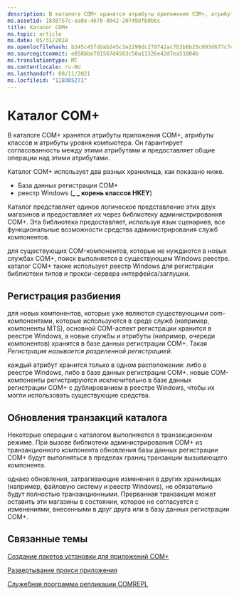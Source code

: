 ```yaml
---
description: В каталоге COM+ хранятся атрибуты приложения COM+, атрибуты классов и атрибуты уровня компьютера. Он гарантирует согласованность между этими атрибутами и предоставляет общие операции над этими атрибутами.
ms.assetid: 1838757c-aa8e-4678-8042-207498fb0bbc
title: Каталог COM+
ms.topic: article
ms.date: 05/31/2018
ms.openlocfilehash: b345c45fddab245c1e2290dc279742ac7b3b6b25c093d677c74b232077b43ae1
ms.sourcegitcommit: e858bbe701567d4583c50a11326e42d7ea51804b
ms.translationtype: MT
ms.contentlocale: ru-RU
ms.lasthandoff: 08/11/2021
ms.locfileid: "118305271"
---
```

# <a name="the-com-catalog"></a>Каталог COM+

В каталоге COM+ хранятся атрибуты приложения COM+, атрибуты классов и атрибуты уровня компьютера. Он гарантирует согласованность между этими атрибутами и предоставляет общие операции над этими атрибутами.

Каталог COM+ использует два разных хранилища, как показано ниже.

-   База данных регистрации COM+
-   реестр Windows (**\_ \_ корень классов HKEY**)

Каталог представляет единое логическое представление этих двух магазинов и предоставляет их через библиотеку администрирования COM+. Эта библиотека предоставляет, используя язык сценариев, все функциональные возможности средства администрирования служб компонентов.

для существующих COM-компонентов, которые не нуждаются в новых службах COM+, поиск выполняется в существующем Windows реестре. каталог COM+ также использует реестр Windows для регистрации библиотеки типов и прокси-сервера интерфейса/заглушки.

## <a name="split-registration"></a>Регистрация разбиения

для новых компонентов, которые уже являются существующими com-компонентами, которые используются в среде служб (например, компоненты MTS), основной COM-аспект регистрации хранится в реестре Windows, а новые службы и атрибуты (например, очереди компонентов) хранятся в базе данных регистрации COM+. Такая *Регистрация называется разделенной регистрацией*.

каждый атрибут хранится только в одном расположении: либо в реестре Windows, либо в базе данных регистрации COM+. новые COM-компоненты регистрируются исключительно в базе данных регистрации COM+ с дублированием в реестре Windows, чтобы их могли использовать существующие средства.

## <a name="transactional-updates-to-the-catalog"></a>Обновления транзакций каталога

Некоторые операции с каталогом выполняются в транзакционном режиме. При вызове библиотеки администрирования COM+ из транзакционного компонента обновления базы данных регистрации COM+ будут выполняться в пределах границ транзакции вызывающего компонента.

однако обновления, затрагивающие изменения в других хранилищах (например, файловую систему и реестр Windows), не обязательно будут полностью транзакционными. Прерванная транзакция может оставить эти магазины в состоянии, которое не согласуется с изменениями, внесенными в друг друга или в базу данных регистрации COM+.

## <a name="related-topics"></a>Связанные темы

<dl> <dt>

[Создание пакетов установки для приложений COM+](creating-installation-packages-for-com--applications.md)
</dt> <dt>

[Развертывание прокси приложения](deploying-application-proxies.md)
</dt> <dt>

[Служебная программа репликации COMREPL](the-comrepl-replication-utility.md)
</dt> </dl>

 

 



